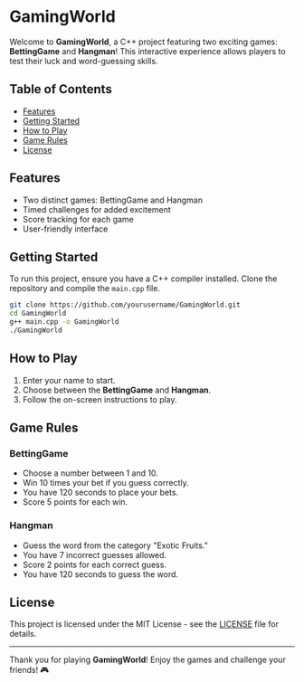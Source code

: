 # GamingWorld

Welcome to **GamingWorld**, a C++ project featuring two exciting games: **BettingGame** and **Hangman**! This interactive experience allows players to test their luck and word-guessing skills.

## Table of Contents

- [Features](#features)
- [Getting Started](#getting-started)
- [How to Play](#how-to-play)
- [Game Rules](#game-rules)
- [License](#license)

## Features

- Two distinct games: BettingGame and Hangman
- Timed challenges for added excitement
- Score tracking for each game
- User-friendly interface

## Getting Started

To run this project, ensure you have a C++ compiler installed. Clone the repository and compile the `main.cpp` file.

```bash
git clone https://github.com/yourusername/GamingWorld.git
cd GamingWorld
g++ main.cpp -o GamingWorld
./GamingWorld
```

## How to Play

1. Enter your name to start.
2. Choose between the **BettingGame** and **Hangman**.
3. Follow the on-screen instructions to play.

## Game Rules

### BettingGame
- Choose a number between 1 and 10.
- Win 10 times your bet if you guess correctly.
- You have 120 seconds to place your bets.
- Score 5 points for each win.

### Hangman
- Guess the word from the category "Exotic Fruits."
- You have 7 incorrect guesses allowed.
- Score 2 points for each correct guess.
- You have 120 seconds to guess the word.

## License

This project is licensed under the MIT License - see the [LICENSE](LICENSE) file for details.

---

Thank you for playing **GamingWorld**! Enjoy the games and challenge your friends! 🎮
